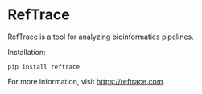 # RefTrace

RefTrace is a tool for analyzing bioinformatics pipelines.

Installation:

```
pip install reftrace
```

For more information, visit https://reftrace.com.

